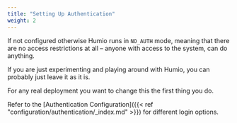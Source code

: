 ```yaml
---
title: "Setting Up Authentication"
weight: 2
---
```


If not configured otherwise Humio runs in `NO_AUTH` mode, meaning that there
are no access restrictions at all – anyone with access to the system, can do
anything.

If you are just experimenting and playing around with Humio, you can probably
just leave it as it is.

For any real deployment you want to change this the first thing you do.

Refer to the [Authentication Configuration]({{< ref "configuration/authentication/_index.md" >}}) for different login options. 
